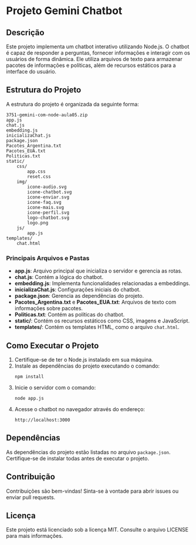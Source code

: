 # Projeto Gemini Chatbot

## Descrição
Este projeto implementa um chatbot interativo utilizando Node.js. O chatbot é capaz de responder a perguntas, fornecer informações e interagir com os usuários de forma dinâmica. Ele utiliza arquivos de texto para armazenar pacotes de informações e políticas, além de recursos estáticos para a interface do usuário.

## Estrutura do Projeto

A estrutura do projeto é organizada da seguinte forma:

```
3751-gemini-com-node-aula05.zip
app.js
chat.js
embedding.js
inicializaChat.js
package.json
Pacotes_Argentina.txt
Pacotes_EUA.txt
Politicas.txt
static/
	css/
		app.css
		reset.css
	img/
		icone-audio.svg
		icone-chatbot.svg
		icone-enviar.svg
		icone-faq.svg
		icone-mais.svg
		icone-perfil.svg
		logo-chatbot.svg
		logo.png
	js/
		app.js
templates/
	chat.html
```

### Principais Arquivos e Pastas

- **app.js**: Arquivo principal que inicializa o servidor e gerencia as rotas.
- **chat.js**: Contém a lógica do chatbot.
- **embedding.js**: Implementa funcionalidades relacionadas a embeddings.
- **inicializaChat.js**: Configurações iniciais do chatbot.
- **package.json**: Gerencia as dependências do projeto.
- **Pacotes_Argentina.txt** e **Pacotes_EUA.txt**: Arquivos de texto com informações sobre pacotes.
- **Politicas.txt**: Contém as políticas do chatbot.
- **static/**: Contém os recursos estáticos como CSS, imagens e JavaScript.
- **templates/**: Contém os templates HTML, como o arquivo `chat.html`.

## Como Executar o Projeto

1. Certifique-se de ter o Node.js instalado em sua máquina.
2. Instale as dependências do projeto executando o comando:
   ```
   npm install
   ```
3. Inicie o servidor com o comando:
   ```
   node app.js
   ```
4. Acesse o chatbot no navegador através do endereço:
   ```
   http://localhost:3000
   ```

## Dependências
As dependências do projeto estão listadas no arquivo `package.json`. Certifique-se de instalar todas antes de executar o projeto.

## Contribuição
Contribuições são bem-vindas! Sinta-se à vontade para abrir issues ou enviar pull requests.

## Licença
Este projeto está licenciado sob a licença MIT. Consulte o arquivo LICENSE para mais informações.
